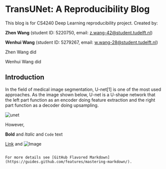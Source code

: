 # TransUNet: A Reproducibility Blog

This blog is for CS4240 Deep Learning reproducibility project. Created by:

**Zhen Wang** (student ID: 5220750, email: z.wang-42@student.tudelft.nl)

**Wenhui Wang** (student ID: 5279267, email: w.wang-28@student.tudelft.nl)

Zhen Wang did

Wenhui Wang did

## Introduction

In the field of medical image segmentation, U-net[1] is one of the most used approaches. As the image shown below, U-net is a U-shape network that the left part function as an encoder doing feature extraction and the right part function as a decoder doing upsampling.

![unet](https://alicia-wenhui.github.io/dlblog.github.io/img/unet.png)

However, 





**Bold** and _Italic_ and `Code` text

[Link](url) and ![Image](src)
```

For more details see [GitHub Flavored Markdown](https://guides.github.com/features/mastering-markdown/).

